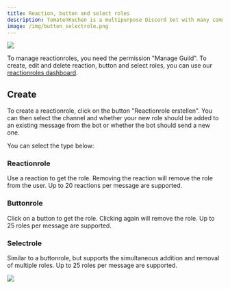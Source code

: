 ```yaml
---
title: Reaction, button and select roles
description: TomatenKuchen is a multipurpose Discord bot with many common and innovative features for your server. Explains how to use reaction, button and select roles
image: /img/button_selectrole.png
---
```


![](/img/de_add_reactionrole.png)

To manage reactionroles, you need the permission "Manage Guild".
To create, edit and delete reaction, button and select roles, you can use our [reactionroles dashboard](https://tomatenkuchen.com/dashboard/reactionroles).

## Create

To create a reactionrole, click on the button "Reactionrole erstellen".
You can then select the channel and whether your new role should be added to an existing message from the bot or whether the bot should send a new one.

You can select the type below:

### Reactionrole
Use a reaction to get the role. Removing the reaction will remove the role from the user.
Up to 20 reactions per message are supported.

### Buttonrole
Click on a button to get the role. Clicking again will remove the role.
Up to 25 roles per message are supported.

### Selectrole
Similar to a buttonrole, but supports the simultaneous addition and removal of multiple roles.
Up to 25 roles per message are supported.

![](/img/button_selectrole.png)

